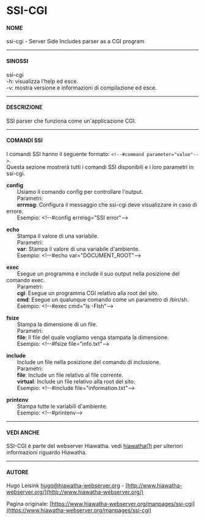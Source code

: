# SSI-CGI

#### NOME

ssi-cgi - Server Side Includes parser as a CGI program

- - - - -

#### SINOSSI

ssi-cgi<br/>
-h: visualizza l'help ed esce.<br/>
-v: mostra versione e informazioni di compilazione ed esce.<br/>

- - - -

#### DESCRIZIONE

SSI parser che funziona come un'applicazione CGI.

- - - -

#### COMANDI SSI

I comandi SSI hanno il seguente formato: `<!--#command parameter="value"-->`.<br/>
Questa sezione mostrerà tutti i comandi SSI disponibili e i loro parametri in ssi-cgi.


**config**<br/>
&emsp;&emsp;Usiamo il comando config per controllare l'output.<br/>
&emsp;&emsp;Parametri:<br/>
&emsp;&emsp;**errmsg**: Configura il messaggio che ssi-cgi deve visualizzare in caso di errore.<br/>
&emsp;&emsp;Esempio: <!--#config errmsg="SSI error"--\>

**echo**<br/>
  &emsp;&emsp;Stampa il valore di una variabile.<br/>
  &emsp;&emsp;Parametri:<br/>
  &emsp;&emsp;**var**: Stampa il valore di una variabile d'ambiente.<br/>
  &emsp;&emsp;Esempio: <!--#echo var="DOCUMENT_ROOT"--\>

**exec**<br/>
  &emsp;&emsp;Esegue un programma e include il suo output nella posizione del comando exec.<br/>
  &emsp;&emsp;Parametri:<br/>
  &emsp;&emsp;**cgi**: Esegue un programma CGI relativo alla root del sito.<br/>
  &emsp;&emsp;**cmd**: Esegue un qualunque comando come un parametro di /bin/sh.<br/>
  &emsp;&emsp;Esempio: <!--#exec cmd="ls -Flsh"--\>

**fsize**<br/>
  &emsp;&emsp;Stampa la dimensione di un file.<br/>
  &emsp;&emsp;Parametri:<br/>
  &emsp;&emsp;**file**: Il file del quale vogliamo venga stampata la dimensione.<br/>
  &emsp;&emsp;Esempio: <!--#fsize file="info.txt"--\>

**include**<br/>
  &emsp;&emsp;Include un file nella posizione del comando di inclusione.<br/>
  &emsp;&emsp;Parametri:<br/>
  &emsp;&emsp;**file**: Include un file relativo al file corrente.<br/>
  &emsp;&emsp;**virtual**: Include un file relativo alla root del sito.<br/>
  &emsp;&emsp;Esempio: <!--#include file="information.txt"--\>

**printenv**<br/>
  &emsp;&emsp;Stampa tutte le variabili d'ambiente.<br/>
  &emsp;&emsp;Esempio: <!--#printenv--\>

- - - - -

#### VEDI ANCHE

SSI-CGI è parte del webserver Hiawatha. vedi [hiawatha(1)](https://www.hiawatha-webserver.org/manpages/hiawatha) per ulteriori informazioni riguardo Hiawatha.

- - - - -

#### AUTORE

Hugo Leisink <hugo@hiawatha-webserver.org> - [http://www.hiawatha-webserver.org/](http://www.hiawatha-webserver.org/)


Pagina originale: [https://www.hiawatha-webserver.org/manpages/ssi-cgi](https://www.hiawatha-webserver.org/manpages/ssi-cgi)